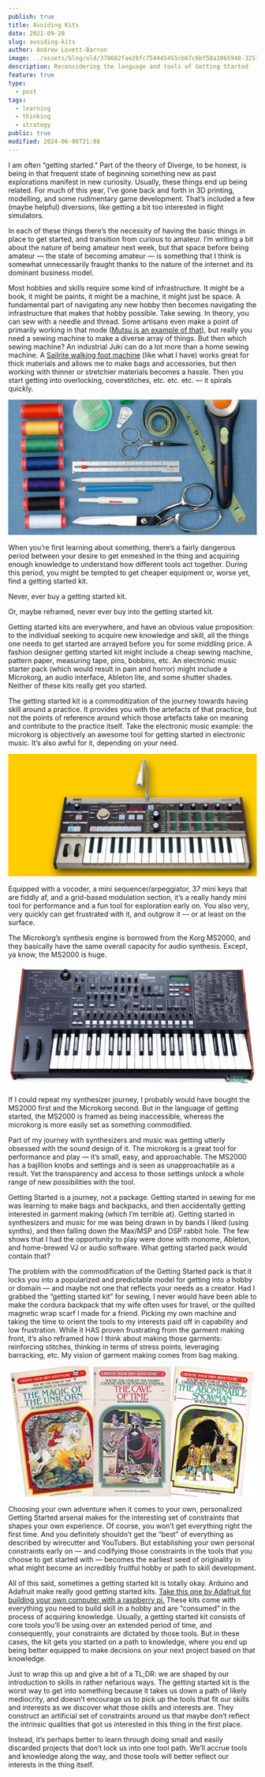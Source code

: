 ```yaml
---
publish: true
title: Avoiding Kits
date: 2021-09-28
slug: avoiding-kits
author: Andrew Lovett-Barron
image: ../assets/blog/old/370682fae28fc754445455cb67c6bf58a1065948-3257x2172.png
description: Reconsidering the language and tools of Getting Started
feature: true
type:
  - post
tags:
  - learning
  - thinking
  - strategy
public: true
modified: 2024-06-06T21:08
---
```


I am often “getting started.” Part of the theory of Diverge, to be honest, is being in that frequent state of beginning something new as past explorations manifest in new curiosity. Usually, these things end up being related. For much of this year, I’ve gone back and forth in 3D printing, modelling, and some rudimentary game development. That’s included a few (maybe helpful) diversions, like getting a bit too interested in flight simulators.

In each of these things there’s the necessity of having the basic things in place to get started, and transition from curious to amateur. I’m writing a bit about the nature of being amateur next week, but that space before being amateur — the state of becoming amateur — is something that I think is somewhat unnecessarily fraught thanks to the nature of the internet and its dominant business model.

Most hobbies and skills require some kind of infrastructure. It might be a book, it might be paints, it might be a machine, it might just be space. A fundamental part of navigating any new hobby then becomes navigating the infrastructure that makes that hobby possible. Take sewing. In theory, you can sew with a needle and thread. Some artisans even make a point of primarily working in that mode ([Mutsu is an example of that](https://www.youtube.com/c/MUTSUBYPROSPECTIVEFLOW)), but really you need a sewing machine to make a diverse array of things. But then which sewing machine? An industrial Juki can do a lot more than a home sewing machine. A [Sailrite walking foot machine](https://www.quiltersreview.com/sailrite-lsz-1/) (like what I have) works great for thick materials and allows me to make bags and accessories, but then working with thinner or stretchier materials becomes a hassle. Then you start getting into overlocking, coverstitches, etc. etc. etc. — it spirals quickly.

![](../_assets/f62121c5864b61a52b2fe652d250ede6f7381bd3-1100x600.jpg)

When you’re first learning about something, there’s a fairly dangerous period between your desire to get enmeshed in the thing and acquiring enough knowledge to understand how different tools act together. During this period, you might be tempted to get cheaper equipment or, worse yet, find a getting started kit.

Never, ever buy a getting started kit.

Or, maybe reframed, never ever buy into the getting started kit.

Getting started kits are everywhere, and have an obvious value proposition: to the individual seeking to acquire new knowledge and skill, all the things one needs to get started are arrayed before you for some middling price. A fashion designer getting started kit might include a cheap sewing machine, pattern paper, measuring tape, pins, bobbins, etc. An electronic music starter pack (which would result in pain and horror) might include a Microkorg, an audio interface, Ableton lite, and some shutter shades. Neither of these kits really get you started.

The getting started kit is a commoditization of the journey towards having skill around a practice. It provides you with the artefacts of that practice, but not the points of reference around which those artefacts take on meaning and contribute to the practice itself. Take the electronic music example: the microkorg is objectively an awesome tool for getting started in electronic music. It’s also awful for it, depending on your need.

![](../_assets/86c7796e6505dedd01837c03ac8d8e065df4ee91-1140x560.jpg)

Equipped with a vocoder, a mini sequencer/arpeggiator, 37 mini keys that are fiddly af, and a grid-based modulation section, it’s a really handy mini tool for performance and a fun tool for exploration early on. You also very, very quickly can get frustrated with it, and outgrow it — or at least on the surface.

The Microkorg’s synthesis engine is borrowed from the Korg MS2000, and they basically have the same overall capacity for audio synthesis. Except, ya know, the MS2000 is huge.

![](../_assets/376d6f1768f39721816a153a958d5d3b3719ee26-512x250.jpg)

If I could repeat my synthesizer journey, I probably would have bought the MS2000 first and the Microkorg second. But in the language of getting started, the MS2000 is framed as being inaccessible, whereas the microkorg is more easily set as something commodified.

Part of my journey with synthesizers and music was getting utterly obsessed with the sound design of it. The microkorg is a great tool for performance and play — it’s small, easy, and approachable. The MS2000 has a bajillion knobs and settings and is seen as unapproachable as a result. Yet the transparency and access to those settings unlock a whole range of new possibilities with the tool.

Getting Started is a journey, not a package. Getting started in sewing for me was learning to make bags and backpacks, and then accidentally getting interested in garment making (which I’m terrible at). Getting started in synthesizers and music for me was being drawn in by bands I liked (using synths), and then falling down the Max/MSP and DSP rabbit hole. The few shows that I had the opportunity to play were done with monome, Ableton, and home-brewed VJ or audio software. What getting started pack would contain that?

The problem with the commodification of the Getting Started pack is that it locks you into a popularized and predictable model for getting into a hobby or domain — and maybe not one that reflects your needs as a creator. Had I grabbed the “getting started kit” for sewing, I never would have been able to make the cordura backpack that my wife often uses for travel, or the quilted magnetic wrap scarf I made for a friend. Picking my own machine and taking the time to orient the tools to my interests paid off in capability and low frustration. While it HAS proven frustrating from the garment making front, it’s also reframed how I think about making those garments: reinforcing stitches, thinking in terms of stress points, leveraging barracking, etc. My vision of garment making comes from bag making.

![](../_assets/d08e9c1d73bb79e5af837439c441afeeef17cf0a-1556x813.webp)

Choosing your own adventure when it comes to your own, personalized Getting Started arsenal makes for the interesting set of constraints that shapes your own experience. Of course, you won’t get everything right the first time. And you definitely shouldn’t get the “best” of everything as described by wirecutter and YouTubers. But establishing your own personal constraints early on — and codifying those constraints in the tools that you choose to get started with — becomes the earliest seed of originality in what might become an incredibly fruitful hobby or path to skill development.

All of this said, sometimes a getting started kit is totally okay. Arduino and Adafruit make really good getting started kits. [Take this one by Adafruit for building your own computer with a raspberry pi.](https://www.adafruit.com/product/4796) These kits come with everything you need to build skill in a hobby and are “consumed” in the process of acquiring knowledge. Usually, a getting started kit consists of core tools you’ll be using over an extended period of time, and consequently, your constraints are dictated by those tools. But in these cases, the kit gets you started on a path to knowledge, where you end up being better equipped to make decisions on your next project based on that knowledge.

Just to wrap this up and give a bit of a TL;DR: we are shaped by our introduction to skills in rather nefarious ways. The getting started kit is the worst way to get into something because it takes us down a path of likely mediocrity, and doesn’t encourage us to pick up the tools that fit our skills and interests as we discover what those skills and interests are. They construct an artificial set of constraints around us that maybe don’t reflect the intrinsic qualities that got us interested in this thing in the first place.

Instead, it’s perhaps better to learn through doing small and easily discarded projects that don’t lock us into one tool path. We’ll accrue tools and knowledge along the way, and those tools will better reflect our interests in the thing itself.
